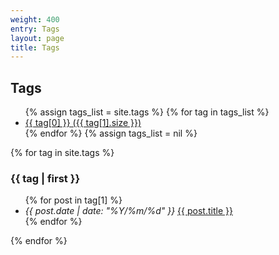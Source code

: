 ```yaml
---
weight: 400
entry: Tags
layout: page
title: Tags
---
```


<h2>Tags</h2>

<ul>
{% assign tags_list = site.tags %}
    {% for tag in tags_list %}
      <li><a href="#{{ tag[0] | slugify }}">{{ tag[0] }} ({{ tag[1].size }})</a></li>
    {% endfor %}
{% assign tags_list = nil %}
</ul>

{% for tag in site.tags %}
  <h3 id="{{ tag[0] | slugify }}">{{ tag | first }}</h3>
  <ul>
    {% for post in tag[1] %}
    <li>
      <i>{{ post.date | date: "%Y/%m/%d" }}</i>
      <a href="{{ post.url }}">{{ post.title }}</a>
    </li>
    {% endfor %}
  </ul>
{% endfor %}
